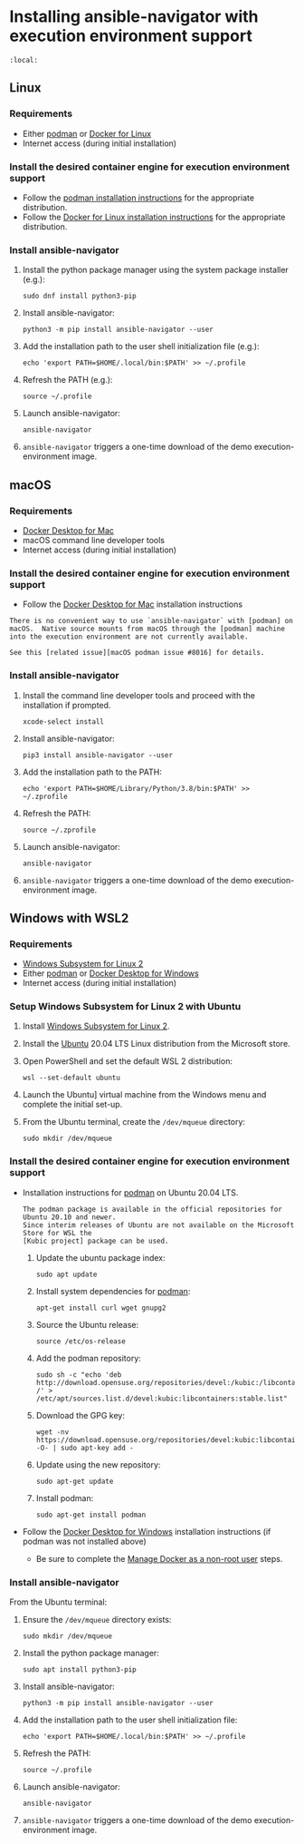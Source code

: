 <!-- cspell:ignore devel, kubic, libcontainers -->

# Installing ansible-navigator with execution environment support

```{contents}
:local:
```

## Linux

### Requirements

- Either [podman] or [Docker for Linux][docker for linux installation instructions]
- Internet access (during initial installation)

### Install the desired container engine for execution environment support

- Follow the [podman installation instructions] for the appropriate distribution.
- Follow the [Docker for Linux installation instructions] for the appropriate distribution.

### Install ansible-navigator

1. Install the python package manager using the system package installer (e.g.):

   ```
   sudo dnf install python3-pip
   ```

1. Install ansible-navigator:

   ```
   python3 -m pip install ansible-navigator --user
   ```

1. Add the installation path to the user shell initialization file (e.g.):

   ```
   echo 'export PATH=$HOME/.local/bin:$PATH' >> ~/.profile
   ```

1. Refresh the PATH (e.g.):

   ```
   source ~/.profile
   ```

1. Launch ansible-navigator:

   ```
   ansible-navigator
   ```

1. `ansible-navigator` triggers a one-time download of the demo execution-environment image.

## macOS

### Requirements

- [Docker Desktop for Mac]
- macOS command line developer tools
- Internet access (during initial installation)

### Install the desired container engine for execution environment support

- Follow the [Docker Desktop for Mac] installation instructions

```{note}
There is no convenient way to use `ansible-navigator` with [podman] on macOS.  Native source mounts from macOS through the [podman] machine into the execution environment are not currently available.

See this [related issue][macOS podman issue #8016] for details.
```

### Install ansible-navigator

1. Install the command line developer tools and proceed with the installation if prompted.

   ```
   xcode-select install
   ```

1. Install ansible-navigator:

   ```
   pip3 install ansible-navigator --user
   ```

1. Add the installation path to the PATH:

   ```
   echo 'export PATH=$HOME/Library/Python/3.8/bin:$PATH' >> ~/.zprofile
   ```

1. Refresh the PATH:

   ```
   source ~/.zprofile
   ```

1. Launch ansible-navigator:

   ```
   ansible-navigator
   ```

1. `ansible-navigator` triggers a one-time download of the demo execution-environment image.

## Windows with WSL2

### Requirements

- [Windows Subsystem for Linux 2]
- Either [podman] or [Docker Desktop for Windows]
- Internet access (during initial installation)

### Setup Windows Subsystem for Linux 2 with Ubuntu

1. Install [Windows Subsystem for Linux 2].
1. Install the [Ubuntu] 20.04 LTS Linux distribution from the Microsoft store.
1. Open PowerShell and set the default WSL 2 distribution:

   ```
   wsl --set-default ubuntu
   ```

1. Launch the Ubuntu] virtual machine from the Windows menu and complete the initial set-up.
1. From the Ubuntu terminal, create the `/dev/mqueue` directory:

   ```
   sudo mkdir /dev/mqueue
   ```

### Install the desired container engine for execution environment support

- Installation instructions for [podman] on Ubuntu 20.04 LTS.

  ```{note}
  The podman package is available in the official repositories for Ubuntu 20.10 and newer.
  Since interim releases of Ubuntu are not available on the Microsoft Store for WSL the
  [Kubic project] package can be used.
  ```

  1.  Update the ubuntu package index:

      ```
      sudo apt update
      ```

  1.  Install system dependencies for [podman]:

      ```
      apt-get install curl wget gnupg2
      ```

  1.  Source the Ubuntu release:

      ```
      source /etc/os-release
      ```

  1.  Add the podman repository:

      ```
      sudo sh -c "echo 'deb http://download.opensuse.org/repositories/devel:/kubic:/libcontainers:/stable/xUbuntu_${VERSION_ID}/ /' > /etc/apt/sources.list.d/devel:kubic:libcontainers:stable.list"
      ```

  1.  Download the GPG key:

      ```
      wget -nv https://download.opensuse.org/repositories/devel:kubic:libcontainers:stable/xUbuntu_${VERSION_ID}/Release.key -O- | sudo apt-key add -
      ```

  1.  Update using the new repository:

      ```
      sudo apt-get update
      ```

  1.  Install podman:

      ```
      sudo apt-get install podman
      ```

- Follow the [Docker Desktop for Windows] installation instructions (if podman was not installed above)

  - Be sure to complete the [Manage Docker as a non-root user] steps.

### Install ansible-navigator

From the Ubuntu terminal:

1.  Ensure the `/dev/mqueue` directory exists:

    ```
    sudo mkdir /dev/mqueue
    ```

1.  Install the python package manager:

    ```
    sudo apt install python3-pip
    ```

1.  Install ansible-navigator:

    ```
    python3 -m pip install ansible-navigator --user
    ```

1.  Add the installation path to the user shell initialization file:

    ```
    echo 'export PATH=$HOME/.local/bin:$PATH' >> ~/.profile
    ```

1.  Refresh the PATH:

    ```
    source ~/.profile
    ```

1.  Launch ansible-navigator:

    ```
    ansible-navigator
    ```

1.  `ansible-navigator` triggers a one-time download of the demo execution-environment image.

[docker desktop for mac]: https://hub.docker.com/editions/community/docker-ce-desktop-mac
[docker for linux installation instructions]: https://docs.docker.com/engine/install/
[docker desktop for windows]: https://hub.docker.com/editions/community/docker-ce-desktop-windows
[kubic project]: https://build.opensuse.org/package/show/devel:kubic:libcontainers:stable/podman
[manage docker as a non-root user]: https://docs.docker.com/engine/install/linux-postinstall/
[macos podman issue #8016]: https://github.com/containers/podman/issues/8016
[podman]: https://podman.io/
[podman installation instructions]: https://podman.io/getting-started/installation
[ubuntu]: https://ubuntu.com
[windows subsystem for linux 2]: https://docs.microsoft.com/en-us/windows/wsl/install-win10
